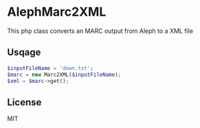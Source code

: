 # AlephMarc2XML
This php class converts an MARC output from Aleph to a XML file

## Usqage

```php
$inputFileName = 'down.txt';
$marc = new Marc2XML($inputFileName);
$xml = $marc->get();
```

## License

MIT
